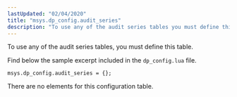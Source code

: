```yaml
---
lastUpdated: "02/04/2020"
title: "msys.dp_config.audit_series"
description: "To use any of the audit series tables you must define this table Find below the sample excerpt included in the dp config lua file There are no elements for this configuration table..."
---
```


To use any of the audit series tables, you must define this table.

Find below the sample excerpt included in the `dp_config.lua` file.

`msys.dp_config.audit_series = {};`

There are no elements for this configuration table.